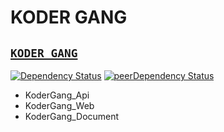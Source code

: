 # KODER GANG

## [`KODER GANG`](https://github.com/hirohamada12/kodershop) 


[![Dependency Status][deps-badge]][deps]
[![peerDependency Status][npm]][npm-badge]   


- KoderGang_Api
- KoderGang_Web
- KoderGang_Document

[npm-badge]: http://badge.fury.io/js/react-bootstrap-table.svg
[npm]: https://badge.fury.io/js/npm.svg

[deps-badge]: https://david-dm.org/AllenFang/react-bootstrap-table.svg
[deps]: https://david-dm.org/AllenFang/react-bootstrap-table

[dev-deps-badge]: https://david-dm.org/AllenFang/react-bootstrap-table/dev-status.svg
[dev-deps]: https://david-dm.org/AllenFang/react-bootstrap-table#info=devDependencies

[peer-deps-badge]: https://david-dm.org/AllenFang/react-bootstrap-table/peer-status.svg
[peer-deps]: https://david-dm.org/AllenFang/react-bootstrap-table#info=peerDependencies

[travis-ci-image]: https://travis-ci.org/AllenFang/react-bootstrap-table.svg
[travis-ci-url]: https://travis-ci.org/AllenFang/react-bootstrap-table
   
